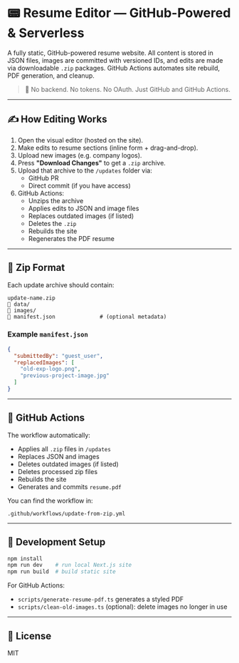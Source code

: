 # 📟 Resume Editor — GitHub-Powered & Serverless

A fully static, GitHub-powered resume website. All content is stored in JSON files, images are committed with versioned IDs, and edits are made via downloadable `.zip` packages. GitHub Actions automates site rebuild, PDF generation, and cleanup.

> 🔐 No backend. No tokens. No OAuth. Just GitHub and GitHub Actions.

---

## ✍️ How Editing Works

1. Open the visual editor (hosted on the site).
2. Make edits to resume sections (inline form + drag-and-drop).
3. Upload new images (e.g. company logos).
4. Press **"Download Changes"** to get a `.zip` archive.
5. Upload that archive to the `/updates` folder via:
   - GitHub PR
   - Direct commit (if you have access)
6. GitHub Actions:
   - Unzips the archive
   - Applies edits to JSON and image files
   - Replaces outdated images (if listed)
   - Deletes the `.zip`
   - Rebuilds the site
   - Regenerates the PDF resume

---

## 📆 Zip Format

Each update archive should contain:

```
update-name.zip
🔹 data/
🔹 images/
🔹 manifest.json              # (optional metadata)
```

### Example `manifest.json`

```json
{
  "submittedBy": "guest_user",
  "replacedImages": [
    "old-exp-logo.png",
    "previous-project-image.jpg"
  ]
}
```

---

## 🤖 GitHub Actions

The workflow automatically:

- Applies all `.zip` files in `/updates`
- Replaces JSON and images
- Deletes outdated images (if listed)
- Deletes processed zip files
- Rebuilds the site
- Generates and commits `resume.pdf`

You can find the workflow in:

```
.github/workflows/update-from-zip.yml
```

---

## 💪 Development Setup

```bash
npm install
npm run dev    # run local Next.js site
npm run build  # build static site
```

For GitHub Actions:

- `scripts/generate-resume-pdf.ts` generates a styled PDF
- `scripts/clean-old-images.ts` (optional): delete images no longer in use

---

## 📄 License

MIT
